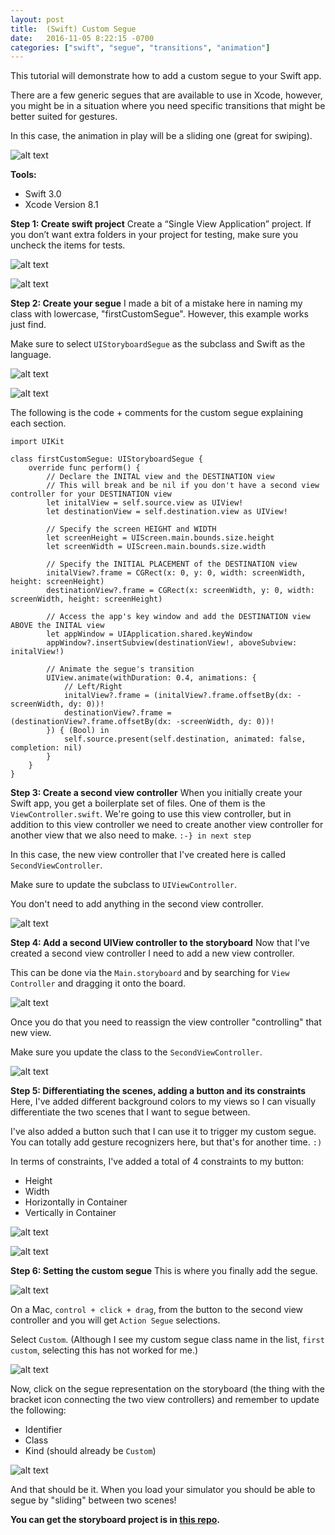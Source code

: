 ```yaml
---
layout: post
title:  (Swift) Custom Segue
date:   2016-11-05 8:22:15 -0700
categories: ["swift", "segue", "transitions", "animation"]
---
```


This tutorial will demonstrate how to add a custom segue to your Swift app.

There are a few generic segues that are available to use in Xcode, however, you might be in a situation where you need specific transitions that might be better suited for gestures.

In this case, the animation in play will be a sliding one (great for swiping).


![alt text](https://raw.githubusercontent.com/seimith/seimith.github.io/master/_assets/2016-11-05-assets/CustomSegue.gif "Custom segue")

**Tools:**

- Swift 3.0
- Xcode Version 8.1

**Step 1: Create swift project**
Create a “Single View Application” project. If you don’t want extra folders in your project for testing, make sure you uncheck the items for tests.

![alt text](https://raw.githubusercontent.com/seimith/seimith.github.io/master/_assets/2016-11-05-assets/1.png "Creating a single page application")

![alt text](https://raw.githubusercontent.com/seimith/seimith.github.io/master/_assets/2016-11-05-assets/2.png "Creating a single page application")

**Step 2: Create your segue**
I made a bit of a mistake here in naming my class with lowercase, "firstCustomSegue". However, this example works just find.

Make sure to select `UIStoryboardSegue` as the subclass and Swift as the language.

![alt text](https://raw.githubusercontent.com/seimith/seimith.github.io/master/_assets/2016-11-05-assets/3.png "Creating a new file for your segue")

![alt text](https://raw.githubusercontent.com/seimith/seimith.github.io/master/_assets/2016-11-05-assets/4.png "Naming your segue file")

The following is the code + comments for the custom segue explaining each section.

```
import UIKit

class firstCustomSegue: UIStoryboardSegue {
    override func perform() {
        // Declare the INITAL view and the DESTINATION view
        // This will break and be nil if you don't have a second view controller for your DESTINATION view
        let initalView = self.source.view as UIView!
        let destinationView = self.destination.view as UIView!

        // Specify the screen HEIGHT and WIDTH
        let screenHeight = UIScreen.main.bounds.size.height
        let screenWidth = UIScreen.main.bounds.size.width

        // Specify the INITIAL PLACEMENT of the DESTINATION view
        initalView?.frame = CGRect(x: 0, y: 0, width: screenWidth, height: screenHeight)
        destinationView?.frame = CGRect(x: screenWidth, y: 0, width: screenWidth, height: screenHeight)

        // Access the app's key window and add the DESTINATION view ABOVE the INITAL view
        let appWindow = UIApplication.shared.keyWindow
        appWindow?.insertSubview(destinationView!, aboveSubview: initalView!)

        // Animate the segue's transition
        UIView.animate(withDuration: 0.4, animations: {
            // Left/Right
            initalView?.frame = (initalView?.frame.offsetBy(dx: -screenWidth, dy: 0))!
            destinationView?.frame = (destinationView?.frame.offsetBy(dx: -screenWidth, dy: 0))!
        }) { (Bool) in
            self.source.present(self.destination, animated: false, completion: nil)
        }
    }
}

```
**Step 3: Create a second view controller**
When you initially create your Swift app, you get a boilerplate set of files. One of them is the `ViewController.swift`. We're going to use this view controller, but in addition to this view controller we need to create another view controller for another view that we also need to make. `:-} in next step`

In this case, the new view controller that I've created here is called `SecondViewController`.

Make sure to update the subclass to `UIViewController`.

You don't need to add anything in the second view controller.

![alt text](https://raw.githubusercontent.com/seimith/seimith.github.io/master/_assets/2016-11-05-assets/5.png "Creating a new view controller")

**Step 4: Add a second UIView controller to the storyboard**
Now that I've created a second view controller I need to add a new view controller.

This can be done via the `Main.storyboard` and by searching for `View Controller` and dragging it onto the board.

![alt text](https://raw.githubusercontent.com/seimith/seimith.github.io/master/_assets/2016-11-05-assets/6.png "Adding a second UIView controller")

Once you do that you need to reassign the view controller "controlling" that new view.

Make sure you update the class to the `SecondViewController`.

![alt text](https://raw.githubusercontent.com/seimith/seimith.github.io/master/_assets/2016-11-05-assets/13.png "Reassigning the controller for the new UIView controller")

**Step 5: Differentiating the scenes, adding a button and its constraints**
Here, I've added different background colors to my views so I can visually differentiate the two scenes that I want to segue between.

I've also added a button such that I can use it to trigger my custom segue. You can totally add gesture recognizers here, but that's for another time. `:)`

In terms of constraints, I've added a total of 4 constraints to my button:

- Height
- Width
- Horizontally in Container
- Vertically in Container

![alt text](https://raw.githubusercontent.com/seimith/seimith.github.io/master/_assets/2016-11-05-assets/7.png "Adding constraints: height, width")

![alt text](https://raw.githubusercontent.com/seimith/seimith.github.io/master/_assets/2016-11-05-assets/8.png "Adding constraints: horizontal, vertical")

**Step 6: Setting the custom segue**
This is where you finally add the segue.

![alt text](https://raw.githubusercontent.com/seimith/seimith.github.io/master/_assets/2016-11-05-assets/9.png "Setting the custom segue")

On a Mac, `control + click + drag`, from the button to the second view controller and you will get `Action Segue` selections.

Select `Custom`. (Although I see my custom segue class name in the list, `first custom`, selecting this has not worked for me.)

![alt text](https://raw.githubusercontent.com/seimith/seimith.github.io/master/_assets/2016-11-05-assets/11.png "Selecting your custom segue")

Now, click on the segue representation on the storyboard (the thing with the bracket icon connecting the two view controllers) and remember to update the following:

- Identifier
- Class
- Kind (should already be `Custom`)

![alt text](https://raw.githubusercontent.com/seimith/seimith.github.io/master/_assets/2016-11-05-assets/12.png "Updating segue")

And that should be it. When you load your simulator you should be able to segue by "sliding" between two scenes!

**You can get the storyboard project is in [this repo][link].**

[link]: https://github.com/seimith/SwiftCustomSegues
